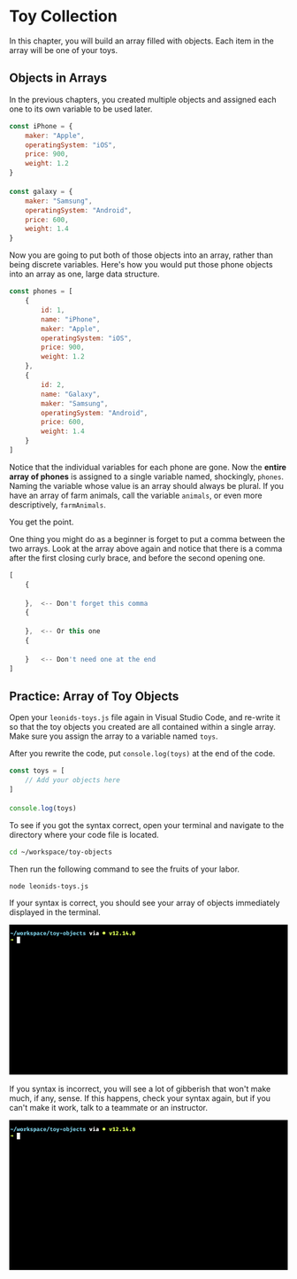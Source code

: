 # Toy Collection

In this chapter, you will build an array filled with objects. Each item in the array will be one of your toys.

## Objects in Arrays

In the previous chapters, you created multiple objects and assigned each one to its own variable to be used later.

```js
const iPhone = {
    maker: "Apple",
    operatingSystem: "iOS",
    price: 900,
    weight: 1.2
}

const galaxy = {
    maker: "Samsung",
    operatingSystem: "Android",
    price: 600,
    weight: 1.4
}
```

Now you are going to put both of those objects into an array, rather than being discrete variables. Here's how you would put those phone objects into an array as one, large data structure.

```js
const phones = [
    {
        id: 1,
        name: "iPhone",
        maker: "Apple",
        operatingSystem: "iOS",
        price: 900,
        weight: 1.2
    },
    {
        id: 2,
        name: "Galaxy",
        maker: "Samsung",
        operatingSystem: "Android",
        price: 600,
        weight: 1.4
    }
]
```

Notice that the individual variables for each phone are gone. Now the **entire array of phones** is assigned to a single variable named, shockingly, `phones`. Naming the variable whose value is an array should always be plural. If you have an array of farm animals, call the variable `animals`, or even more descriptively, `farmAnimals`.

You get the point.

One thing you might do as a beginner is forget to put a comma between the two arrays. Look at the array above again and notice that there is a comma after the first closing curly brace, and before the second opening one.

```js
[
    {

    },  <-- Don't forget this comma
    {

    },  <-- Or this one
    {

    }   <-- Don't need one at the end
]
```

## Practice: Array of Toy Objects

Open your `leonids-toys.js` file again in Visual Studio Code, and re-write it so that the toy objects you created are all contained within a single array. Make sure you assign the array to a variable named `toys`.

After you rewrite the code, put `console.log(toys)` at the end of the code.

```js
const toys = [
    // Add your objects here
]

console.log(toys)
```

To see if you got the syntax correct, open your terminal and navigate to the directory where your code file is located.

```sh
cd ~/workspace/toy-objects
```

Then run the following command to see the fruits of your labor.

```sh
node leonids-toys.js
```

If your syntax is correct, you should see your array of objects immediately displayed in the terminal.

![](./images/good-array-of-toys.gif)

If you syntax is incorrect, you will see a lot of gibberish that won't make much, if any, sense. If this happens, check your syntax again, but if you can't make it work, talk to a teammate or an instructor.

![](./images/bad-array-of-toys.gif)


